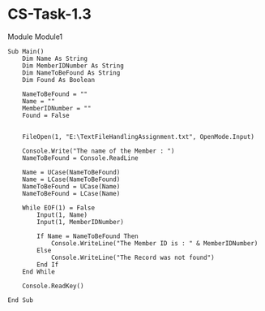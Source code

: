 # CS-Task-1.3
Module Module1

    
    Sub Main()
        Dim Name As String
        Dim MemberIDNumber As String
        Dim NameToBeFound As String
        Dim Found As Boolean

        NameToBeFound = ""
        Name = ""
        MemberIDNumber = ""
        Found = False


        FileOpen(1, "E:\TextFileHandlingAssignment.txt", OpenMode.Input)

        Console.Write("The name of the Member : ")
        NameToBeFound = Console.ReadLine

        Name = UCase(NameToBeFound)
        Name = LCase(NameToBeFound)
        NameToBeFound = UCase(Name)
        NameToBeFound = LCase(Name)

        While EOF(1) = False
            Input(1, Name)
            Input(1, MemberIDNumber)

            If Name = NameToBeFound Then
                Console.WriteLine("The Member ID is : " & MemberIDNumber)
            Else
                Console.WriteLine("The Record was not found")
            End If
        End While

        Console.ReadKey()

    End Sub
